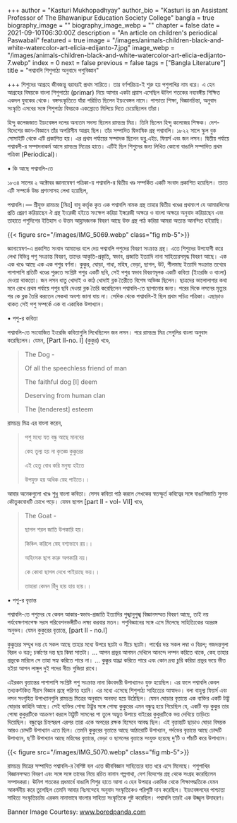 +++
author = "Kasturi Mukhopadhyay"
author_bio = "Kasturi is an Assistant Professor of The Bhawanipur Education Society College"
bangla = true
biography_image = ""
biography_image_webp = ""
chapter = false
date = 2021-09-10T06:30:00Z
description = "An article on children's periodical Paswabali"
featured = true
image = "/images/animals-children-black-and-white-watercolor-art-elicia-edijanto-7.jpg"
image_webp = "/images/animals-children-black-and-white-watercolor-art-elicia-edijanto-7.webp"
index = 0
next = false
previous = false
tags = ["Bangla Literature"]
title = "পশ্বাবলি শিশুপাঠ্য অনুবাদে পশুবিজ্ঞান"

+++
শিশুদের আগ্রহে জীবজন্তু বরাবরই প্রথম সারিতে। তার বর্ণপরিচয়-ই শুরু হয় পশুপাখির নাম ধরে। এ হেন আগ্রহের বিষয়কে বাংলা শিশুপাঠ্যে (primar) নিয়ে আসার একটা প্রয়াস এসেছিল ঊনিশ শতকের নব্যবঙ্গীয় শিক্ষিত একদল যুবকের থেকে। বঙ্গসংস্কৃতিতে যাঁরা পরিচিত ছিলেন ইয়ংবেঙ্গল নামে। পাশ্চাত্য শিক্ষা, বিজ্ঞানচিন্তা, অনুবাদ সংস্কৃতি এসবের সঙ্গে শিশুপাঠ্য বিষয়কে একস্রোতে মিলিয়ে দিতে চেয়েছিলেন তাঁরা।

হিন্দু কলেজজাত ইয়ংবেঙ্গল দলের অন্যতম সদস্য ছিলেন রামচন্দ্র মিত্র। তিনি ছিলেন হিন্দু কলেজের শিক্ষক। দেশ-বিদেশের জ্ঞান-বিজ্ঞানে তাঁর অপরিসীম আগ্রহ ছিল। তাঁর সম্পাদিত দ্বিভাষিক গ্রন্থ পশ্বাবলি। ১৮২২ সালে স্কুল বুক সোসাইটি থেকে এটি প্রকাশিত হয়। এর প্রথম পর্যায়ের সম্পাদক ছিলেন ডব্লু.এইচ. ফিয়র্স এবং জন লসন। দ্বিতীয় পর্যায়ে পশ্বাবলী-র সম্পাদনাকর্ম আসে রামচন্দ্র মিত্রের হাতে। এটিই ছিল শিশুদের জন্য লিখিত কোনো বাঙালি সম্পাদিত প্রথম পত্রিকা (Periodical)।

• কি আছে পশ্বাবলি-তে

১৮৩৪ সালের ২ অক্টোবর জ্ঞানান্বেষণ পত্রিকা-য় পশ্বাবলি-র দ্বিতীয় খণ্ড সম্পর্কিত একটি সংবাদ প্রকাশিত হয়েছিল। তাতে এটি সম্পর্কে উচ্চ প্রশংসাসহ লেখা হয়েছিল,

পশ্বাবলি।— শ্রীযুক্ত রামচন্দ্র \[মিত্র\] বাবু কর্ত্তৃক কৃত এক পশ্বাবলি নামক গ্রন্থ তাহার দ্বিতীয় খণ্ডের প্রথমাংশ যে আমারদিগের প্রতি প্রেরণ করিয়াছেন ঐ গ্রন্থ ইংরেজী হইতে সংক্ষেপ করিয়া ইঙ্গরেজী অক্ষরে ও বাংলা অক্ষরে অনুবাদ করিয়াছেন এবং তাহাতে পশুদিগের ইতিহাস ও উত্তম আহ্লাদজনক বিবরণ আছে উক্ত গ্রন্থ পাঠ করিয়া আমরা অত্যন্ত আনন্দিত হইয়াছি।

{{< figure src="/images/IMG_5069.webp" class="fig mb-5">}}

জ্ঞানান্বেষণ-এ প্রকাশিত সংবাদ আমাদের বলে দেয় পশ্বাবলি পশুদের বিবরণ সংক্রান্ত গ্রন্থ। এতে শিশুদের উপযোগী করে লেখা বিভিন্ন পশু সংক্রান্ত বিবরণ, তাদের আকৃতি-প্রকৃতি, স্বভাব, প্রজাতি ইত্যাদি নানা সাহিত্যরসমৃদ্ধ বিবরণ আছে। এক এক খণ্ডে আছে এক এক পশুর বর্ণনা। কুকুর, ঘোড়া, গাধা, মহিষ, ভেড়া, ছাগল, উট, শীলমাছ ইত্যাদি সংক্রান্ত তথ্যের পাশাপাশি প্রতিটি খণ্ডের শুরুতে সংশ্লিষ্ট পশুর একটি ছবি, সেই পশুর স্বভাব বিবরণমূলক একটি কবিতা (ইংরেজি ও বাংলা) দেওয়া থাকতো। জন লসন ধাতু খোদাই ও কাঠ খোদাই ব্লক তৈরীতে বিশেষ অভিজ্ঞ ছিলেন। ছাত্রদের ভালোলাগার কথা মনে রেখে প্রথম পর্যায়ে পশুর ছবি দেওয়া ব্লক তৈরি করেছিলেন পশ্বাবলি-তে ছাপানোর জন্য। পরের দিকে লসনের মৃত্যুর পর কে ব্লক তৈরি করতেন সেকথা অবশ্য জানা যায় না। সেদিক থেকে পশ্বাবলি-ই ছিল প্রথম সচিত্র পত্রিকা। এছাড়াও থাকত সেই পশু সম্পর্কে এক বা একাধিক উপাখ্যান।

• পশু-র কবিতা

পশ্বাবলি-তে সংযোজিত ইংরেজি কবিতাগুলি লিখেছিলেন জন লসন। পরে রামচন্দ্র মিত্র সেগুলির বাংলা অনুবাদ করেছিলেন। যেমন, \[Part II-no. I\] (কুকুর) খণ্ডে,

> The Dog -
>
> Of all the speechless friend of man
>
> The faithful dog \[I\] deem
>
> Deserving from human clan
>
> The \[tenderest\] esteem

রামচন্দ্র মিত্র এর বাংলা করেন,

> পশু মধ্যে যত বন্ধু আছে মানবের
>
> কেহ তুল্য হয় না কৃতজ্ঞ কুক্কুরের
>
> এই হেতু বোধ করি মনুষ্য হইতে
>
> উপযুক্ত হয় অধিক স্নেহ পাইতে।।

আবার অনেকগুলো খণ্ডে শুধু বাংলা কবিতা। সেসব কবিতা পাঠ করলে লেখকের স্বতস্ফুর্ত কবিত্বের সঙ্গে বাঙালিজাতি সুলভ কৌতুকবোধটি চোখে পড়ে। যেমন ছাগল \[part II - vol- VII\] খণ্ডে,

> The Goat -
>
> ছাগল শরল জাতি উপকারি হয়।
>
> কিঞ্চিৎ করিলে স্নেহ বশ্যভাবে রয়।।
>
> অহিংসক ছাগ কারু অপকারি নয়।
>
> কে কোথা ছাগল দেখে পাইয়াছে ভয়।।
>
> তাহারা কেমন হিঁদু হায় হায় হায়।।

• পশু-র বৃত্তান্ত

পশ্বাবলি-তে পশুদের যে কেবল আকার-স্বভাব-প্রজাতি ইত্যাদির পুঙ্খানুপুঙ্খ বিজ্ঞানসম্মত বিবরণ আছে, তাই নয় পর্যবেক্ষণসাপেক্ষ সরস পরিবেশনভঙ্গীটিও লক্ষ্য করবার মতন। পশুবিজ্ঞানের সঙ্গে এসে মিলেছে সাহিত্যিকের অন্তরঙ্গ অনুভব। যেমন কুকুরের বৃত্তান্তে, \[part II - no.I\]

কুক্কুরের সম্মুখ দন্ত যে সকল আছে তাহার মধ্যে উপরে ছয়টা ও নীচে ছয়টা। পার্শ্বের দন্ত সকল লম্বা ও বিরল; গজদন্তগুলা বিরল ও বক্র; চর্ব্বণের দন্ত ছয় কিম্বা সাতটা। … আপন প্রভুর আগমন দেখিলে আনন্দে লম্পন করিতে থাকে, কেহ তাহার প্রভুকে মারিলে সে তাহা সহ্য করিতে পারে না। … কুক্কুর যাচ্ঞা করিতে পারে এবং কোন দ্রব্য চুরি করিয়া প্রভুর ভয়ে ভীত হইয়া আপন লাঙ্গুল দুই পদের নীচে গুজিয়া রাখে।

এইরকম বৃত্তান্তের পাশাপাশি সংশ্লিষ্ট পশু সংক্রান্ত নানা কিংবদন্তী উপাখ্যানও যুক্ত হয়েছিল। এর ফলে পশ্বাবলি কেবল তথ্যকণ্টকিত নীরস বিজ্ঞান গ্রন্থে পরিণত হয়নি। এর মধ্যে এসেছে শিশুপাঠ্য সাহিত্যের আস্বাদও। বলা বাহুল্য ফিয়র্স এবং লসন সংগৃহিত উপাখ্যানগুলি রামচন্দ্র মিত্রের অনুবাদে অনবদ্য হয়ে উঠেছিল। যেমন ঘোড়ার বৃত্তান্তে এক ব্যক্তির একটি টাট্টু ঘোড়ার কাহিনি আছে। সেই ব্যক্তির পোষ্য টাট্টুর সঙ্গে পোষ্য কুকুরের এমন বন্ধুত্ব হয়ে গিয়েছিল যে, একটি বড় কুকুর তার পোষা কুকুরটিকে আক্রমণ করলে টাট্টুটি সামনের পা তুলে অদ্ভুত উপায়ে বাইরের কুকুরটিকে ভয় দেখিয়ে তাড়িয়ে দিয়েছিল। বন্ধুত্বের চিহ্নস্বরূপ এরপর তারা একে অপরের রক্ষক হিসেবে আবদ্ধ ছিল। এই বৃত্তান্তটি ছাড়াও ঘোড়া বিষয়ক আরও চোদ্দটি উপাখ্যান এতে ছিল। তেমনি কুকুরের বৃত্তান্তে আছে আঠারোটি উপাখ্যান, গর্দভের বৃত্তান্তে আছে চোদ্দটি উপাখ্যান, ছʼটি উপাখ্যান আছে মহিষের বৃত্তান্তে, ভেড়া ও ছাগলের বৃত্তান্তে সংযুক্ত হয়েছে দুʼটি ও পাঁচটি করে উপাখ্যান।

{{< figure src="/images/IMG_5070.webp" class="fig mb-5">}}

রামচন্দ্র মিত্রের সম্পাদিত পশ্বাবলি-র বৈশিষ্ট হল এতে জীববিজ্ঞান সাহিত্যের হাত ধরে এসে মিলেছে। পশুপাখির বিজ্ঞানসম্মত বিবরণ এবং সঙ্গে সঙ্গে তাদের নিয়ে রচিত নানান গল্পগাথা, দেশ বিদেশের গ্রন্থ থেকে সংগ্রহ করেছিলেন সম্পাদকরা। ঊনিশ শতকের প্রধমার্ধে বাঙালি শিশুর হাতে আসা এ হেন উপহার একদিক থেকে শিক্ষাপদ্ধতিকে যেমন আকর্ষনীয় করে তুলেছিল তেমনি আবার নিঃসন্দেহে অনুবাদ সংস্কৃতিকেও পরিপুষ্টি দান করেছিল। ইয়ংবেঙ্গলদের পাশ্চাত্য সাহিত্য সংস্কৃতিচর্চায় এরকম নানাভাবে বাংলার সাহিত্য সংস্কৃতিকে পুষ্ট করেছিল। পশ্বাবলি তারই এক উজ্জ্বল উদাহরণ।

Banner Image Courtesy: www.boredpanda.com